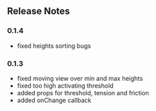 ## Release Notes
### 0.1.4
- fixed heights sorting bugs
### 0.1.3
- fixed moving view over min and max heights
- fixed too high activating threshold
- added props for threshold, tension and friction
- added onChange callback